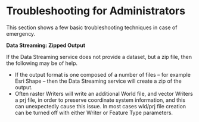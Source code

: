 # Troubleshooting for Administrators

This section shows a few basic troubleshooting techniques in case of emergency.

**Data Streaming: Zipped Output**

If the Data Streaming service does not provide a dataset, but a zip file, then the following may be of help.

- If the output format is one composed of a number of files – for example Esri Shape – then the Data Streaming service will create a zip of the output.
- Often raster Writers will write an additional World file, and vector Writers a prj file, in order to preserve coordinate system information, and this can unexpectedly cause this issue. In most cases wld/prj file creation can be turned off with either Writer or Feature Type parameters.
